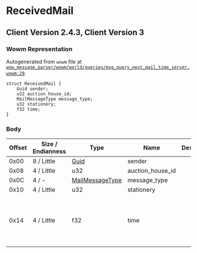 # ReceivedMail

## Client Version 2.4.3, Client Version 3

### Wowm Representation

Autogenerated from `wowm` file at [`wow_message_parser/wowm/world/queries/msg_query_next_mail_time_server.wowm:29`](https://github.com/gtker/wow_messages/tree/main/wow_message_parser/wowm/world/queries/msg_query_next_mail_time_server.wowm#L29).
```rust,ignore
struct ReceivedMail {
    Guid sender;
    u32 auction_house_id;
    MailMessageType message_type;
    u32 stationery;
    f32 time;
}
```
### Body

| Offset | Size / Endianness | Type | Name | Description | Comment |
| ------ | ----------------- | ---- | ---- | ----------- | ------- |
| 0x00 | 8 / Little | [Guid](../spec/packed-guid.md) | sender |  |  |
| 0x08 | 4 / Little | u32 | auction_house_id |  |  |
| 0x0C | 4 / - | [MailMessageType](mailmessagetype.md) | message_type |  |  |
| 0x10 | 4 / Little | u32 | stationery |  |  |
| 0x14 | 4 / Little | f32 | time |  | mangosone sets to `0xC6000000`<br/>mangosone: float unk, time or something |

